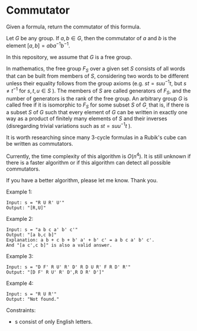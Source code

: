 # Commutator
Given a formula, return the commutator of this formula.

Let $G$ be any group. If $a,b \in G$, then the commutator of $a$ and $b$ is the element $[a,b]=aba^{−1}b^{−1}$.

In this repository, we assume that $G$ is a free group.

In mathematics, the free group $F_{S}$ over a given set $S$ consists of all words that can be built from members of $S$, considering two words to be different unless their equality follows from the group axioms (e.g. $s t=s u u^{-1} t$, but $s \neq t^{-1}$ for $s, t, u \in S$ ). The members of $S$ are called generators of $F_{S}$, and the number of generators is the rank of the free group. An arbitrary group $G$ is called free if it is isomorphic to $F_{S}$ for some subset $S$ of $G_{\text {, }}$ that is, if there is a subset $S$ of $G$ such that every element of $G$ can be written in exactly one way as a product of finitely many elements of $S$ and their inverses (disregarding trivial variations such as $s t=s u u^{-1} t$ ).

It is worth researching since many 3-cycle formulas in a Rubik's cube can be written as commutators.

Currently, the time complexity of this algorithm is $O(n^4)$. It is still unknown if there is a faster algorithm or if this algorithm can detect all possible commutators.

If you have a better algorithm, please let me know. Thank you.

Example 1:

```
Input: s = "R U R' U'"
Output: "[R,U]"
```

Example 2:

```
Input: s = "a b c a' b' c'"
Output: "[a b,c b]"
Explanation: a b + c b + b' a' + b' c' = a b c a' b' c'.
And "[a c',c b]" is also a valid answer.
```

Example 3:

```
Input: s = "D F' R U' R' D' R D U R' F R D' R'"
Output: "[D F' R U' R' D',R D R' D']"
```

Example 4:

```
Input: s = "R U R'"
Output: "Not found."
```

Constraints:
- s consist of only English letters.